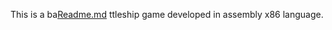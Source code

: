 This is a ba[Readme.md](https://github.com/pninci13/Battleship-Game-/files/6992777/Readme.md)
ttleship game developed in assembly x86 language.
